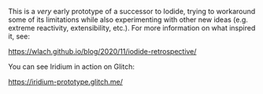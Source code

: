 This is a _very_ early prototype of a successor to Iodide, trying to workaround
some of its limitations while also experimenting with other new ideas
(e.g. extreme reactivity, extensibility, etc.). For more information on what inspired
it, see:

https://wlach.github.io/blog/2020/11/iodide-retrospective/

You can see Iridium in action on Glitch:

https://iridium-prototype.glitch.me/
